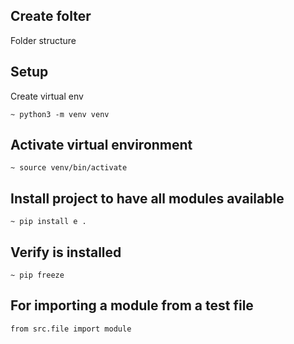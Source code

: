 ## Create folter
Folder structure

## Setup

Create virtual env

```
~ python3 -m venv venv
```

## Activate virtual environment

```
~ source venv/bin/activate
```

## Install project to have all modules available
```
~ pip install e .
```

## Verify is installed
```
~ pip freeze 
```

## For importing a module from a test file
```
from src.file import module
```